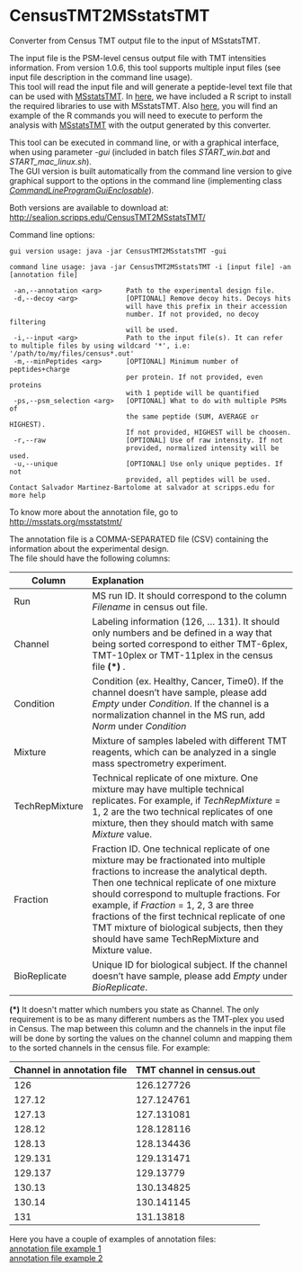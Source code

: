 # CensusTMT2MSstatsTMT
Converter from Census TMT output file to the input of MSstatsTMT. 
  
The input file is the PSM-level census output file with TMT intensities information. From version 1.0.6, this tool supports multiple input files (see input file description in the command line usage).  
This tool will read the input file and will generate a peptide-level text file that can be used with [MSstatsTMT](http://msstats.org/msstatstmt/). 
In [here](https://raw.githubusercontent.com/proteomicsyates/CensusTMT2MSstatsTMT/master/about%20MSstatsTMT/Install%20required%20packages_MSstatsTMT.R), we have included a R script to install the required libraries to use with MSstatsTMT. Also [here](https://raw.githubusercontent.com/proteomicsyates/CensusTMT2MSstatsTMT/master/about%20MSstatsTMT/MSstatsTMT_analysis_example.R), you will find an example of the R commands you will need to execute to perform the analysis with [MSstatsTMT](http://msstats.org/msstatstmt/) with the output generated by this converter. 
  
This tool can be executed in command line, or with a graphical interface, when using parameter *-gui* (included in batch files *START_win.bat* and *START_mac_linux.sh*).  
The GUI version is built automatically from the command line version to give graphical support to the options in the command line (implementing class [*CommandLineProgramGuiEnclosable*](https://github.com/proteomicsyates/utilities/blob/master/src/main/java/edu/scripps/yates/utilities/swing/CommandLineProgramGuiEnclosable.java)).

Both versions are available to download at: http://sealion.scripps.edu/CensusTMT2MSstatsTMT/  
  
Command line options:  
```
gui version usage: java -jar CensusTMT2MSstatsTMT -gui  
  
command line usage: java -jar CensusTMT2MSstatsTMT -i [input file] -an [annotation file]

 -an,--annotation <arg>      Path to the experimental design file.
 -d,--decoy <arg>            [OPTIONAL] Remove decoy hits. Decoys hits
                             will have this prefix in their accession
                             number. If not provided, no decoy filtering
                             will be used.
 -i,--input <arg>            Path to the input file(s). It can refer to multiple files by using wildcard '*', i.e: '/path/to/my/files/census*.out'
 -m,--minPeptides <arg>      [OPTIONAL] Minimum number of peptides+charge
                             per protein. If not provided, even proteins
                             with 1 peptide will be quantified
 -ps,--psm_selection <arg>   [OPTIONAL] What to do with multiple PSMs of
                             the same peptide (SUM, AVERAGE or HIGHEST).
                             If not provided, HIGHEST will be choosen.
 -r,--raw                    [OPTIONAL] Use of raw intensity. If not
                             provided, normalized intensity will be used.
 -u,--unique                 [OPTIONAL] Use only unique peptides. If not
                             provided, all peptides will be used.
Contact Salvador Martinez-Bartolome at salvador at scripps.edu for more help
```
To know more about the annotation file, go to http://msstats.org/msstatstmt/  

The annotation file is a COMMA-SEPARATED file (CSV) containing the information about the experimental design.  
The file should have the following columns:

| Column | Explanation | 
| ------ | :---------- |
| Run | MS run ID. It should correspond to the column *Filename* in census out file.|
| Channel | Labeling information (126, … 131). It should only numbers and be defined in a way that being sorted correspond to either TMT-6plex, TMT-10plex or TMT-11plex in the  census file **(*)** .|
| Condition | Condition (ex. Healthy, Cancer, Time0). If the channel doesn’t have sample, please add *Empty* under *Condition*. If the channel is a normalization channel in the MS run, add *Norm* under *Condition* |
| Mixture | Mixture of samples labeled with different TMT reagents, which can be analyzed in a single mass spectrometry experiment.|
| TechRepMixture | Technical replicate of one mixture. One mixture may have multiple technical replicates. For example, if *TechRepMixture* = 1, 2 are the two technical replicates of one mixture, then they should match with same *Mixture* value.|
| Fraction | Fraction ID. One technical replicate of one mixture may be fractionated into multiple fractions to increase the analytical depth. Then one technical replicate of one mixture should correspond to multuple fractions. For example, if *Fraction* = 1, 2, 3 are three fractions of the first technical replicate of one TMT mixture of biological subjects, then they should have same TechRepMixture and Mixture value.|
| BioReplicate | Unique ID for biological subject. If the channel doesn’t have sample, please add *Empty* under *BioReplicate*.|

**(*)** It doesn't matter which numbers you state as Channel. The only requirement is to be as many different numbers as the TMT-plex you used in Census. The map between this column and the channels in the input file will be done by sorting the values on the channel column and mapping them to the sorted channels in the census file. For example: 
  
| Channel in annotation file | TMT channel in census.out |
| ------- | ------------------------- |
| 126 | 126.127726 |
| 127.12 | 127.124761 |
| 127.13 | 127.131081 |
| 128.12 | 128.128116 |
| 128.13 | 128.134436 |
| 129.131 | 129.131471 |
| 129.137 | 129.13779 |
| 130.13 | 130.134825 |
| 130.14 | 130.141145 |
| 131 | 131.13818 |

Here you have a couple of examples of annotation files:  
[annotation file example 1](https://raw.githubusercontent.com/proteomicsyates/CensusTMT2MSstatsTMT/master/about%20MSstatsTMT/Annotation_valid_example1.csv)  
[annotation file example 2](https://raw.githubusercontent.com/proteomicsyates/CensusTMT2MSstatsTMT/master/about%20MSstatsTMT/Annotation_valid_example2.csv)
